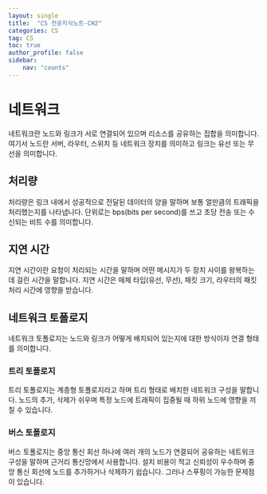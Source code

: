```yaml
---
layout: single
title:  "CS 전공지식노트-CH2"
categories: CS
tag: CS
toc: true
author_profile: false
sidebar:
    nav: "counts"
---
```




# 네트워크

네트워크란 노드와 링크가 서로 연결되어 있으며 리소스를 공유하는 집합을 의미합니다. 여기서 노드란 서버, 라우터, 스위치 등 네트워크 장치를 의미하고 링크는 유선 또는 무선을 의미합니다.



## 처리량

처리량은 링크 내에서 성공적으로 전달된 데이터의 양을 말하며 보통 얼만큼의 트래픽을 처리했는지를 나타냅니다. 단위로는 bps(bits per second)를 쓰고 초당 전송 또는 수신되는 비트 수를 의미합니다. 



## 지연 시간

지연 시간이란 요청이 처리되는 시간을 말하며 어떤 메시지가 두 장치 사이를 왕복하는 데 걸린 시간을 말합니다. 지연 시간은 매체 타입(유선, 무선), 패킷 크기, 라우터의 패킷 처리 시간에 영향을 받습니다.



## 네트워크 토폴로지

네트워크 토폴로지는 노드와 링크가 어떻게 배치되어 있는지에 대한 방식이자 연결 형태를 의미합니다.



### 트리 토폴로지

트리 토폴로지는 계층형 토폴로지라고 하며 트리 형태로 배치한 네트워크 구성을 말합니다. 노드의 추가, 삭제가 쉬우며 특정 노드에 트래픽이 집중될 때 하위 노드에 영향을 끼칠 수 있습니다.



### 버스 토폴로지

버스 토폴로지는 중앙 통신 회선 하나에 여러 개의 노드가 연결되어 공유하는 네트워크 구성을 말하며 근거리 통신망에서 사용합니다. 설치 비용이 적고 신뢰성이 우수하며 중앙 통신 회선에 노드를 추가하거나 삭제하기 쉽습니다. 그러나 스푸핑이 가능한 문제점이 있습니다.



